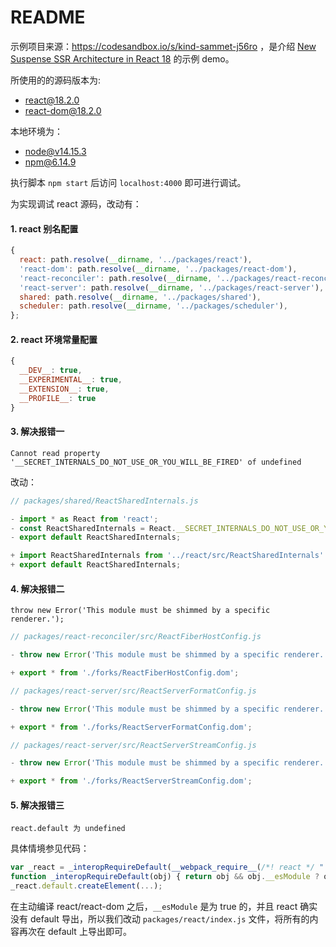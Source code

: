 # README

示例项目来源：<https://codesandbox.io/s/kind-sammet-j56ro> ，是介绍 [New Suspense SSR Architecture in React 18](https://github.com/reactwg/react-18/discussions/37) 的示例 demo。

所使用的的源码版本为:

- react@18.2.0
- react-dom@18.2.0

本地环境为：

- node@v14.15.3
- npm@6.14.9

执行脚本 `npm start` 后访问 `localhost:4000` 即可进行调试。

为实现调试 react 源码，改动有：

#### 1. react 别名配置

```js
{
  react: path.resolve(__dirname, '../packages/react'),
  'react-dom': path.resolve(__dirname, '../packages/react-dom'),
  'react-reconciler': path.resolve(__dirname, '../packages/react-reconciler'),
  'react-server': path.resolve(__dirname, '../packages/react-server'),
  shared: path.resolve(__dirname, '../packages/shared'),
  scheduler: path.resolve(__dirname, '../packages/scheduler'),
};
```

#### 2. react 环境常量配置

```js
{
  __DEV__: true,
  __EXPERIMENTAL__: true,
  __EXTENSION__: true,
  __PROFILE__: true
}
```

#### 3. 解决报错一

```
Cannot read property '__SECRET_INTERNALS_DO_NOT_USE_OR_YOU_WILL_BE_FIRED' of undefined
```

改动：

```js
// packages/shared/ReactSharedInternals.js

- import * as React from 'react';
- const ReactSharedInternals = React.__SECRET_INTERNALS_DO_NOT_USE_OR_YOU_WILL_BE_FIRED;
- export default ReactSharedInternals;

+ import ReactSharedInternals from '../react/src/ReactSharedInternals'
+ export default ReactSharedInternals;
```

#### 4. 解决报错二

```
throw new Error('This module must be shimmed by a specific renderer.');
```

```js
// packages/react-reconciler/src/ReactFiberHostConfig.js

- throw new Error('This module must be shimmed by a specific renderer.');

+ export * from './forks/ReactFiberHostConfig.dom';
```

```js
// packages/react-server/src/ReactServerFormatConfig.js

- throw new Error('This module must be shimmed by a specific renderer.');

+ export * from './forks/ReactServerFormatConfig.dom';
```

```js
// packages/react-server/src/ReactServerStreamConfig.js

- throw new Error('This module must be shimmed by a specific renderer.');

+ export * from './forks/ReactServerStreamConfig.dom';
```

#### 5. 解决报错三

```
react.default 为 undefined
```

具体情境参见代码：

```js
var _react = _interopRequireDefault(__webpack_require__(/*! react */ "./packages/react/index.js"));
function _interopRequireDefault(obj) { return obj && obj.__esModule ? obj : { default: obj }; }
_react.default.createElement(...);
```

在主动编译 react/react-dom 之后，`__esModule` 是为 true 的，并且 react 确实没有 default 导出，所以我们改动 `packages/react/index.js` 文件，将所有的内容再次在 default 上导出即可。
